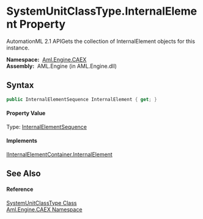 SystemUnitClassType.InternalElement Property
============================================
AutomationML 2.1 APIGets the collection of InternalElement objects for this instance.

  **Namespace:**  [Aml.Engine.CAEX][1]  
  **Assembly:**  AML.Engine (in AML.Engine.dll)

Syntax
------

```csharp
public InternalElementSequence InternalElement { get; }
```

#### Property Value
Type: [InternalElementSequence][2]
#### Implements
[IInternalElementContainer.InternalElement][3]  


See Also
--------

#### Reference
[SystemUnitClassType Class][4]  
[Aml.Engine.CAEX Namespace][1]  

[1]: ../README.md
[2]: ../InternalElementSequence/README.md
[3]: ../IInternalElementContainer/InternalElement.md
[4]: README.md
[5]: https://www.automationml.org
[6]: ../../icons/logoShade.png